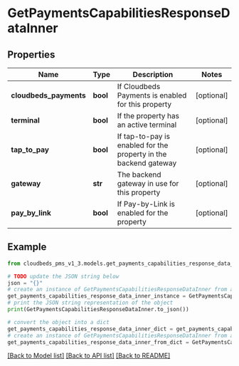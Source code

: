 # GetPaymentsCapabilitiesResponseDataInner


## Properties

Name | Type | Description | Notes
------------ | ------------- | ------------- | -------------
**cloudbeds_payments** | **bool** | If Cloudbeds Payments is enabled for this property | [optional] 
**terminal** | **bool** | If the property has an active terminal | [optional] 
**tap_to_pay** | **bool** | If tap-to-pay is enabled for the property in the backend gateway | [optional] 
**gateway** | **str** | The backend gateway in use for this property | [optional] 
**pay_by_link** | **bool** | If Pay-by-Link is enabled for the property | [optional] 

## Example

```python
from cloudbeds_pms_v1_3.models.get_payments_capabilities_response_data_inner import GetPaymentsCapabilitiesResponseDataInner

# TODO update the JSON string below
json = "{}"
# create an instance of GetPaymentsCapabilitiesResponseDataInner from a JSON string
get_payments_capabilities_response_data_inner_instance = GetPaymentsCapabilitiesResponseDataInner.from_json(json)
# print the JSON string representation of the object
print(GetPaymentsCapabilitiesResponseDataInner.to_json())

# convert the object into a dict
get_payments_capabilities_response_data_inner_dict = get_payments_capabilities_response_data_inner_instance.to_dict()
# create an instance of GetPaymentsCapabilitiesResponseDataInner from a dict
get_payments_capabilities_response_data_inner_from_dict = GetPaymentsCapabilitiesResponseDataInner.from_dict(get_payments_capabilities_response_data_inner_dict)
```
[[Back to Model list]](../README.md#documentation-for-models) [[Back to API list]](../README.md#documentation-for-api-endpoints) [[Back to README]](../README.md)


